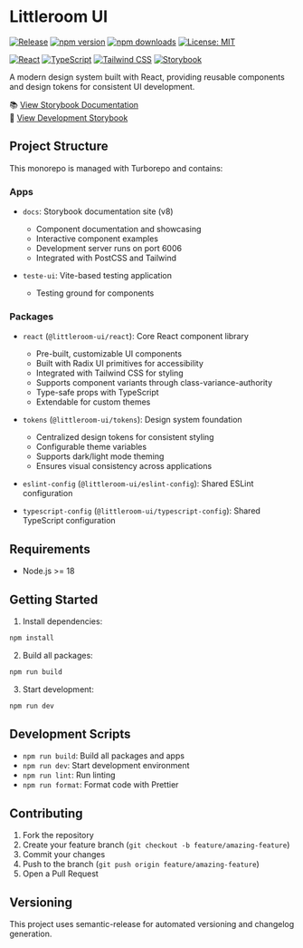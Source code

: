 # Littleroom UI

[![Release](https://github.com/littleroom-software/ds/actions/workflows/release.yml/badge.svg)](https://github.com/littleroom-software/ds/actions/workflows/release.yml)
[![npm version](https://img.shields.io/npm/v/@littleroom-ui/react.svg)](https://www.npmjs.com/package/@littleroom-ui/react)
[![npm downloads](https://img.shields.io/npm/dm/@littleroom-ui/react.svg)](https://www.npmjs.com/package/@littleroom-ui/react)
[![License: MIT](https://img.shields.io/badge/License-MIT-yellow.svg)](https://opensource.org/licenses/MIT)

[![React](https://img.shields.io/badge/React-20232A?style=for-the-badge&logo=react&logoColor=61DAFB)](https://reactjs.org/)
[![TypeScript](https://img.shields.io/badge/TypeScript-007ACC?style=for-the-badge&logo=typescript&logoColor=white)](https://www.typescriptlang.org/)
[![Tailwind CSS](https://img.shields.io/badge/Tailwind_CSS-38B2AC?style=for-the-badge&logo=tailwind-css&logoColor=white)](https://tailwindcss.com/)
[![Storybook](https://img.shields.io/badge/Storybook-FF4785?style=for-the-badge&logo=storybook&logoColor=white)](https://storybook.js.org/)

A modern design system built with React, providing reusable components and design tokens for consistent UI development.

📚 [View Storybook Documentation](https://littleroom-software.github.io/ds)  
🧪 [View Development Storybook](https://littleroom-software.github.io/ds/dev)

## Project Structure

This monorepo is managed with Turborepo and contains:

### Apps

- `docs`: Storybook documentation site (v8)

  - Component documentation and showcasing
  - Interactive component examples
  - Development server runs on port 6006
  - Integrated with PostCSS and Tailwind

- `teste-ui`: Vite-based testing application
  - Testing ground for components

### Packages

- `react` (`@littleroom-ui/react`): Core React component library

  - Pre-built, customizable UI components
  - Built with Radix UI primitives for accessibility
  - Integrated with Tailwind CSS for styling
  - Supports component variants through class-variance-authority
  - Type-safe props with TypeScript
  - Extendable for custom themes

- `tokens` (`@littleroom-ui/tokens`): Design system foundation

  - Centralized design tokens for consistent styling
  - Configurable theme variables
  - Supports dark/light mode theming
  - Ensures visual consistency across applications

- `eslint-config` (`@littleroom-ui/eslint-config`): Shared ESLint configuration

- `typescript-config` (`@littleroom-ui/typescript-config`): Shared TypeScript configuration

## Requirements

- Node.js >= 18

## Getting Started

1. Install dependencies:

```bash
npm install
```

2. Build all packages:

```bash
npm run build
```

3. Start development:

```bash
npm run dev
```

## Development Scripts

- `npm run build`: Build all packages and apps
- `npm run dev`: Start development environment
- `npm run lint`: Run linting
- `npm run format`: Format code with Prettier

## Contributing

1. Fork the repository
2. Create your feature branch (`git checkout -b feature/amazing-feature`)
3. Commit your changes
4. Push to the branch (`git push origin feature/amazing-feature`)
5. Open a Pull Request

## Versioning

This project uses semantic-release for automated versioning and changelog generation.
